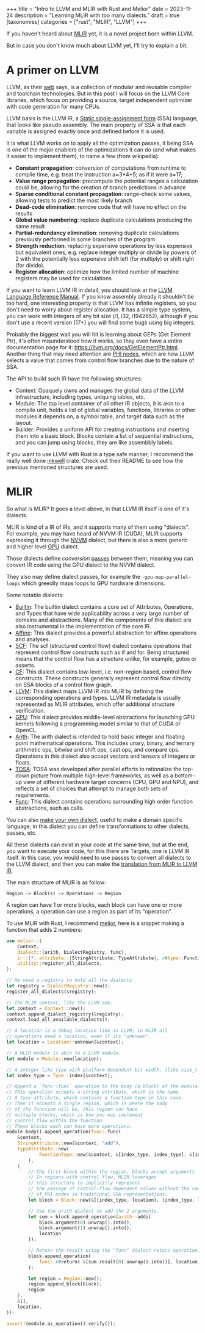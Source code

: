 +++
title = "Intro to LLVM and MLIR with Rust and Melior"
date = 2023-11-24
description = "Learning MLIR with too many dialects."
draft = true
[taxonomies]
categories = ["rust", "MLIR", "LLVM"]
+++

If you haven't heard about [MLIR](https://mlir.llvm.org/) yet, it is a novel project born within LLVM.

But in case you don't know much about LLVM yet, I'll try to explain a bit.

# A primer on LLVM

LLVM, as their [web](https://llvm.org/) says,  is a collection of modular and reusable compiler and toolchain technologies. But in this post I will focus on the LLVM Core libraries, which focus on providing a source, target independent optimizer with code generation for many CPUs.

LLVM basis is the LLVM IR, a [Static single-assignment form](https://en.wikipedia.org/wiki/Static_single-assignment_form) (SSA) language, that looks like pseudo assembly. The main property of SSA is that each variable is assigned exactly once and defined before it is used.

It is what LLVM works on to apply all the optimization passes, it being SSA is one of the major enablers of the optimizations it can do (and what makes it easier to implement them), to name a few (from wikipedia):

- **Constant propagation**: conversion of computations from runtime to compile time, e.g. treat the instruction a=3*4+5; as if it were a=17;
- **Value range propagation**: precompute the potential ranges a calculation could be, allowing for the creation of branch predictions in advance
- **Sparse conditional constant propagation**: range-check some values, allowing tests to predict the most likely branch
- **Dead-code elimination**: remove code that will have no effect on the results
- **Global value numbering**: replace duplicate calculations producing the same result
- **Partial-redundancy elimination**: removing duplicate calculations previously performed in some branches of the program
- **Strength reduction**: replacing expensive operations by less expensive but equivalent ones, e.g. replace integer multiply or divide by powers of 2 with the potentially less expensive shift left (for multiply) or shift right (for divide).
- **Register allocation**: optimize how the limited number of machine registers may be used for calculations

If you want to learn LLVM IR in detail, you should look at the [LLVM Language Reference  Manual](https://llvm.org/docs/LangRef.html). If you know assembly already it shouldn't be too hard, one interesting property is that LLVM has infinite registers, so you don't need to worry about register allocation.
It has a simple type system, you can work with integers of any bit size (i1, i32, i1942652), although if you don't use a recent version (17+) you will find some bugs using big integers.

Probably the biggest wall you will hit is learning about GEPs (Get Element Ptr), it's often misunderstood how it works, so they even have a entire documentation page for it: <https://llvm.org/docs/GetElementPtr.html>.
Another thing that may need attention are [PHI nodes](https://stackoverflow.com/questions/11485531/what-exactly-phi-instruction-does-and-how-to-use-it-in-llvm), which are how LLVM selects a value that comes from control flow branches due to the nature of SSA.

The API to build such IR have the following structures:

- Context: Opaquely owns and manages the global data of the LLVM infrastructure, including types, uniquing tables, etc.
- Module: The top level container of all other IR objects, it is akin to a compile unit, holds a list of global variables, functions, libraries or other modules it depends on, a symbol table, and target data such as the layout.
- Builder: Provides a uniform API for creating instructions and inserting them into a basic block. Blocks contain a list of sequential instructions, and you can jump using blocks, they are like assembbly labels.

If you want to use LLVM with Rust in a type safe manner, I recommend the really well done [inkwell](https://github.com/TheDan64/inkwell) crate. Check out their README to see how the previous mentioned structures are used.

# MLIR

So what is MLIR? It goes a level above, in that LLVM IR itself is one of it's dialects.

MLIR is kind of a IR of IRs, and it supports many of them using "dialects". For example, you may have heard of NVVM IR (CUDA), MLIR supports expressing it through the [NVVM](https://mlir.llvm.org/docs/Dialects/NVVMDialect/) dialect, but there is also a more generic and higher level [GPU](https://mlir.llvm.org/docs/Dialects/GPU/) dialect.

Those dialects define *conversion* [passes](https://mlir.llvm.org/docs/Passes/) between them, meaning you can convert IR code using the GPU dialect to the NVVM dialect.

They also may define dialect passes, for example the `-gpu-map-parallel-loops` which greedily maps loops to GPU hardware dimensions.

Some notable dialects:

- [Builtin](https://mlir.llvm.org/docs/Dialects/Builtin/): The builtin dialect contains a core set of Attributes, Operations, and Types that have wide applicability across a very large number of domains and abstractions. Many of the components of this dialect are also instrumental in the implementation of the core IR.
- [Affine](https://mlir.llvm.org/docs/Dialects/Affine/): This dialect provides a powerful abstraction for affine operations and analyses.
- [SCF](https://mlir.llvm.org/docs/Dialects/SCFDialect/): The scf (structured control flow) dialect contains operations that represent control flow constructs such as if and for. Being structured means that the control flow has a structure unlike, for example, gotos or asserts.
- [CF](https://mlir.llvm.org/docs/Dialects/ControlFlowDialect/): This dialect contains low-level, i.e. non-region based, control flow constructs. These constructs generally represent control flow directly on SSA blocks of a control flow graph.
- [LLVM](https://mlir.llvm.org/docs/Dialects/LLVM/): This dialect maps LLVM IR into MLIR by defining the corresponding operations and types. LLVM IR metadata is usually represented as MLIR attributes, which offer additional structure verification.
- [GPU](https://mlir.llvm.org/docs/Dialects/GPU/): This dialect provides middle-level abstractions for launching GPU kernels following a programming model similar to that of CUDA or OpenCL.
- [Arith](https://mlir.llvm.org/docs/Dialects/ArithOps/): The arith dialect is intended to hold basic integer and floating point mathematical operations. This includes unary, binary, and ternary arithmetic ops, bitwise and shift ops, cast ops, and compare ops. Operations in this dialect also accept vectors and tensors of integers or floats.
- [TOSA](https://mlir.llvm.org/docs/Dialects/TOSA/): TOSA was developed after parallel efforts to rationalize the top-down picture from multiple high-level frameworks, as well as a bottom-up view of different hardware target concerns (CPU, GPU and NPU), and reflects a set of choices that attempt to manage both sets of requirements.
- [Func](https://mlir.llvm.org/docs/Dialects/Func/): This dialect contains operations surrounding high order function abstractions, such as calls.

You can also [make your own dialect](https://mlir.llvm.org/docs/Tutorials/CreatingADialect/), useful to make a domain specific language, in this dialect you can define transformations to other dialects, passes, etc.

All these dialects can exist in your code at the same time, but at the end, you want to execute your code, for this there are Targets, one is LLVM IR itself. In this case, you would need to use passes to convert all dialects to the LLVM dialect, and then you can make the [translation from MLIR to LLVM IR](https://mlir.llvm.org/docs/TargetLLVMIR/).

The main structure of MLIR is as follow:

```
Region -> Block(s) -> Operations -> Region
```

A region can have 1 or more blocks, each block can have one or more operations, a operation can use a region as part of its "operation".

To use MLIR with Rust, I recommend [melior](https://github.com/raviqqe/melior), here is a snippet making a function that adds 2 numbers:

```rust
use melior::{
    Context,
    dialect::{arith, DialectRegistry, func},
    ir::{*, attribute::{StringAttribute, TypeAttribute}, r#type::FunctionType},
    utility::register_all_dialects,
};

// We need a registry to hold all the dialects
let registry = DialectRegistry::new();
register_all_dialects(&registry);

// The MLIR context, like the LLVM one.
let context = Context::new();
context.append_dialect_registry(&registry);
context.load_all_available_dialects();

// A location is a debug location like in LLVM, in MLIR all
// operations need a location, even if its "unknown".
let location = Location::unknown(&context);

// A MLIR module is akin to a LLVM module.
let module = Module::new(location);

// A integer-like type with platform dependent bit width. (like size_t or usize)
let index_type = Type::index(&context);

// Append a `func::func` operation to the body (a block) of the module.
// This operation accepts a string attribute, which is the name.
// A type attribute, which contains a function type in this case.
// Then it accepts a single region, which is where the body
// of the function will be, this region can have
// multiple blocks, which is how you may implement
// control flow within the function.
// These blocks each can have more operations.
module.body().append_operation(func::func(
    &context,
    StringAttribute::new(&context, "add"),
    TypeAttribute::new(
            FunctionType::new(&context, &[index_type, index_type], &[index_type]).into()
        ),
    {
        // The first block within the region, blocks accept arguments
        // In regions with control flow, MLIR leverages
        // this structure to implicitly represent
        // the passage of control-flow dependent values without the complex nuances
        // of PHI nodes in traditional SSA representations.
        let block = Block::new(&[(index_type, location), (index_type, location)]);

        // Use the arith dialect to add the 2 arguments.
        let sum = block.append_operation(arith::addi(
            block.argument(0).unwrap().into(),
            block.argument(1).unwrap().into(),
            location
        ));

        // Return the result using the "func" dialect return operation.
        block.append_operation(
            func::r#return( &[sum.result(0).unwrap().into()], location)
        );

        let region = Region::new();
        region.append_block(block);
        region
    },
    &[],
    location,
));

assert!(module.as_operation().verify());
```
